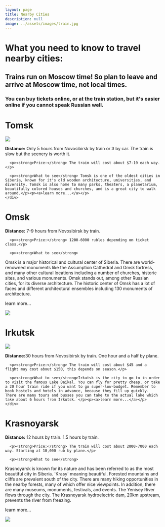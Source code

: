 ```yaml
---
layout: page
title: Nearby Cities
description: null
image: ../assets/images/train.jpg
---
```

# What you need to know to travel nearby cities:
## Trains run on Moscow time! So plan to leave and arrive at Moscow time, not local times.
### You can buy tickets online, or at the train station, but it's easier online if you cannot speak Russian well.
<div class="row">
  <h1>Tomsk</h1>
</div>
<div class="row">
  <div class="6u 12u$(small)">
    <img class="image fit" src="https://upload.wikimedia.org/wikipedia/commons/thumb/8/86/%D0%93%D0%B0%D0%B3%D0%B0%D1%80%D0%B8%D0%BD%D0%B0_42,_%D0%94%D0%BE%D0%BC_%D0%BE%D1%85%D0%BE%D1%82%D0%BD%D0%B8%D0%BA%D0%B0.jpg/1280px-%D0%93%D0%B0%D0%B3%D0%B0%D1%80%D0%B8%D0%BD%D0%B0_42,_%D0%94%D0%BE%D0%BC_%D0%BE%D1%85%D0%BE%D1%82%D0%BD%D0%B8%D0%BA%D0%B0.jpg" />
  </div>
  <div class="6u$ 12u$(small)">
    <div class="box">
      <p><strong>Distance:</strong> Only 5 hours from Novosibirsk by train or 3 by car. The train is slow but the scenery is worth it.</p>

      <p><strong>Price:</strong> The train will cost about $7-10 each way.</p>

      <p><strong>What to see</strong> Tomsk is one of the oldest cities in Siberia, known for it's old wooden architecture, universities, and diversity. Tomsk is also home to many parks, theaters, a planetarium, beautifully colored houses and churches, and is a great city to walk around.</p><p><a>learn more...</a></p>
    </div>
  </div>
</div>

<div class="row">
  <h1>Omsk</h1>
  </div>
<div class="row">
  <div class="6u 12u$(small)">
    <div class="box">
      <p><strong>Distance:</strong> 7-9 hours from Novosibirsk by train.</p>

      <p><strong>Price:</strong> 1200-6000 rubles depending on ticket class.</p>

      <p><strong>What to see</strong>
Omsk is a major historical and cultural center of Siberia. There are world-renowned monuments like the Assumption Cathedral and Omsk fortress, and many other cultural locations including a number of churches, historic sites, and various monuments.
Omsk stands out, among other Russian cities, for its diverse architecture. The historic center of Omsk has a lot of faces and different architectural ensembles including 130 monuments of architecture.
</p><p><a>learn more...</a></p>
    </div>
  </div>
  <div class="6u$ 12u$(small)">
    <img class="image fit" src="https://upload.wikimedia.org/wikipedia/commons/4/4d/Omsk_Drama_Theatre.jpg" />
  </div>
</div>

<div class="row">
  <h1>Irkutsk</h1>
</div>
<div class="row">
  <div class="6u 12u$(small)">
    <img class="image fit" src="https://upload.wikimedia.org/wikipedia/commons/2/23/Church_of_the_Epiphany_%28Irkutsk%29.jpg" />
  </div>
  <div class="6u$ 12u$(small)">
    <div class="box">
      <p><strong>Distance:</strong>30 hours from Novosibirsk by train. One hour and a half by plane.</p>

      <p><strong>Price:</strong> The train will cost about $45 and a flight may cost about $150, this depends on season.</p>

      <p><strong>What to see</strong>Irkutsk is the city to go to in order to visit the famous Lake Baikal. You can fly for pretty cheap, or take a 20 hour train ride if you want to go super-low-budget. Remember to book hostels and hotels in advance, because they fill up quickly. There are many tours and busses you can take to the actual lake which take about 6 hours from Irkutsk. </p><p><a>learn more...</a></p>
    </div>
  </div>
</div>

<div class="row">
  <h1>Krasnoyarsk</h1>
  </div>
<div class="row">
  <div class="6u 12u$(small)">
    <div class="box">
      <p><strong>Distance:</strong> 12 hours by train. 1.5 hours by train.</p>

      <p><strong>Price:</strong> The train will cost about 2000-7000 each way. Starting at 10,000 rub by plane.</p>

      <p><strong>What to see</strong>
Krasnoyarsk is known for its nature and has been referred to as the most beautiful city in Siberia. 'Krasy' meaning beautiful. Forested mountains and cliffs are prevalent south of the city.  There are many hiking opportunities in the nearby forests, many of which offer nice viewpoints. In addition, there are many museums, monuments, festivals, and events.
The Yenisey River flows through the city. The Krasnoyarsk hydroelectric dam, 20km upstream, prevents the river from freezing.
</p><p><a>learn more...</a></p>
    </div>
  </div>
  <div class="6u$ 12u$(small)">
    <img class="image fit" src="http://russiatrek.org/blog/wp-content/uploads/2015/11/nature-reserve-stolby-krasnoyarsk-russia-1.jpg" />
  </div>
</div>
